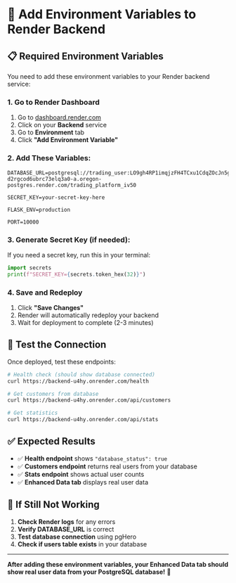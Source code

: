 # 🔧 Add Environment Variables to Render Backend

## 📋 **Required Environment Variables**

You need to add these environment variables to your Render backend service:

### 1. Go to Render Dashboard
1. Go to [dashboard.render.com](https://dashboard.render.com)
2. Click on your **Backend** service
3. Go to **Environment** tab
4. Click **"Add Environment Variable"**

### 2. Add These Variables:

```
DATABASE_URL=postgresql://trading_user:LO9gh4RP1imqjzFH4TCxu1CdqZOcJn5g@dpg-d2rgcod6ubrc73elq3a0-a.oregon-postgres.render.com/trading_platform_iv50
```

```
SECRET_KEY=your-secret-key-here
```

```
FLASK_ENV=production
```

```
PORT=10000
```

### 3. Generate Secret Key (if needed):

If you need a secret key, run this in your terminal:

```python
import secrets
print(f"SECRET_KEY={secrets.token_hex(32)}")
```

### 4. Save and Redeploy

1. Click **"Save Changes"**
2. Render will automatically redeploy your backend
3. Wait for deployment to complete (2-3 minutes)

## 🧪 **Test the Connection**

Once deployed, test these endpoints:

```bash
# Health check (should show database connected)
curl https://backend-u4hy.onrender.com/health

# Get customers from database
curl https://backend-u4hy.onrender.com/api/customers

# Get statistics
curl https://backend-u4hy.onrender.com/api/stats
```

## ✅ **Expected Results**

- ✅ **Health endpoint** shows `"database_status": true`
- ✅ **Customers endpoint** returns real users from your database
- ✅ **Stats endpoint** shows actual user counts
- ✅ **Enhanced Data tab** displays real user data

## 🚨 **If Still Not Working**

1. **Check Render logs** for any errors
2. **Verify DATABASE_URL** is correct
3. **Test database connection** using pgHero
4. **Check if users table exists** in your database

---

**After adding these environment variables, your Enhanced Data tab should show real user data from your PostgreSQL database!** 🚀
